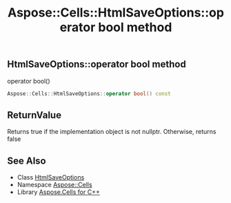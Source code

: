 ﻿---
title: Aspose::Cells::HtmlSaveOptions::operator bool method
linktitle: operator bool
second_title: Aspose.Cells for C++ API Reference
description: 'Aspose::Cells::HtmlSaveOptions::operator bool method. operator bool() in C++.'
type: docs
weight: 400
url: /cpp/aspose.cells/htmlsaveoptions/operator_bool/
---
## HtmlSaveOptions::operator bool method


operator bool()

```cpp
Aspose::Cells::HtmlSaveOptions::operator bool() const
```


## ReturnValue

Returns true if the implementation object is not nullptr. Otherwise, returns false

## See Also

* Class [HtmlSaveOptions](../)
* Namespace [Aspose::Cells](../../)
* Library [Aspose.Cells for C++](../../../)
